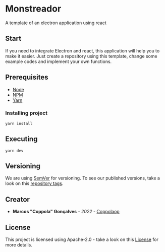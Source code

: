 # Monstreador
A template of an electron application using react

## Start

If you need to integrate Electron and react, this application will help you to make it easier.
Just create a repository using this template, change some example codes and implement your own functions.

## Prerequisites

- [Node](https://nodejs.org)
- [NPM](https://npmjs.com)
- [Yarn](https://yarnpkg.com)

### Installing project
```
yarn install
```

## Executing
```
yarn dev
```

## Versioning

We are using [SemVer](http://semver.org/) for versioning. To see our published versions, take a look on this [repository tags](https://github.com/DarksunTeam/Monstreador/tags). 

## Creator

* **Marcos "Coppola" Gonçalves** - *2022* - [Coppolaop](https://github.com/coppolaop)

## License

This project is licensed using Apache-2.0 - take a look on this [License](LICENSE) for more details.
